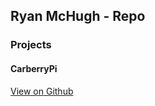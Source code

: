 ## Ryan McHugh - Repo

### Projects

#### CarberryPi

[View on Github](https://github.com/brohemz/carberry-pi)


